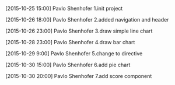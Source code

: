 [2015-10-25 15:00] Pavlo Shenhofer
1.init project

[2015-10-26 18:00] Pavlo Shenhofer
2.added navigation and header

[2015-10-26 23:00] Pavlo Shenhofer
3.draw simple line chart

[2015-10-28 23:00] Pavlo Shenhofer
4.draw bar chart

[2015-10-29 9:00] Pavlo Shenhofer
5.change to directive

[2015-10-30 15:00] Pavlo Shenhofer
6.add pie chart

[2015-10-30 20:00] Pavlo Shenhofer
7.add score component








